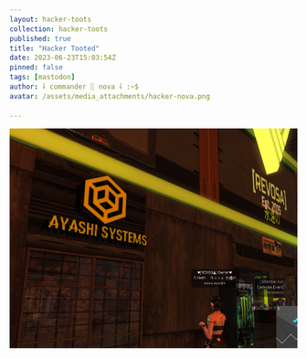 ```yaml
---
layout: hacker-toots
collection: hacker-toots
published: true
title: "Hacker Tooted"
date: 2023-06-23T15:03:54Z
pinned: false
tags: [mastodon]
author: ⸸ commander ░ nova ⸸ :~$
avatar: /assets/media_attachments/hacker-nova.png

---
```




![media](/assets/media_attachments/files/110/594/138/664/891/224/original/03d4f1a10796f39d.png)
